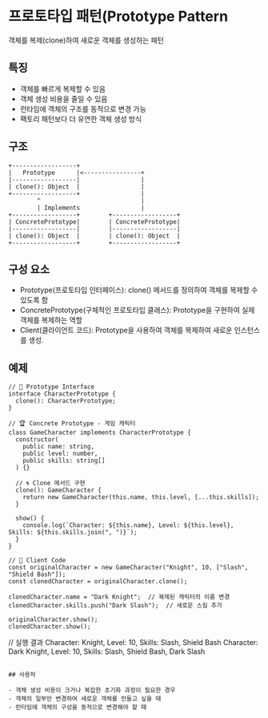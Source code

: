 # 프로토타입 패턴(Prototype Pattern

객체를 복제(clone)하여 새로운 객체를 생성하는 패턴

## 특징

- 객체를 빠르게 복제할 수 있음
- 객체 생성 비용을 줄일 수 있음
- 런타임에 객체의 구조를 동적으로 변경 가능
- 팩토리 패턴보다 더 유연한 객체 생성 방식

## 구조

```
+------------------+
|   Prototype      |<----------------+
|------------------|                 |
| clone(): Object  |                 |
+------------------+                 |
        ^                            |
        | Implements                 |
+------------------+        +------------------+
| ConcretePrototype|        | ConcretePrototype|
|------------------|        |------------------|
| clone(): Object  |        | clone(): Object  |
+------------------+        +------------------+
```

## 구성 요소

- Prototype(프로토타입 인터페이스): clone() 메서드를 정의하여 객체를 복제할 수 있도록 함
- ConcretePrototype(구체적인 프로토타입 클래스): Prototype을 구현하여 실제 객체를 복제하는 역할
- Client(클라이언트 코드): Prototype을 사용하여 객체를 복제하여 새로운 인스턴스를 생성.

## 예제

```
// 🌟 Prototype Interface
interface CharacterPrototype {
  clone(): CharacterPrototype;
}

// 🏆 Concrete Prototype - 게임 캐릭터
class GameCharacter implements CharacterPrototype {
  constructor(
    public name: string,
    public level: number,
    public skills: string[]
  ) {}

  // 🌀 Clone 메서드 구현
  clone(): GameCharacter {
    return new GameCharacter(this.name, this.level, [...this.skills]);
  }

  show() {
    console.log(`Character: ${this.name}, Level: ${this.level}, Skills: ${this.skills.join(", ")}`);
  }
}

// 🎯 Client Code
const originalCharacter = new GameCharacter("Knight", 10, ["Slash", "Shield Bash"]);
const clonedCharacter = originalCharacter.clone();

clonedCharacter.name = "Dark Knight";  // 복제된 캐릭터의 이름 변경
clonedCharacter.skills.push("Dark Slash");  // 새로운 스킬 추가

originalCharacter.show();
clonedCharacter.show();
```

// 실행 결과
Character: Knight, Level: 10, Skills: Slash, Shield Bash
Character: Dark Knight, Level: 10, Skills: Slash, Shield Bash, Dark Slash
```

## 사용처

- 객체 생성 비용이 크거나 복잡한 초기화 과정이 필요한 경우
- 객체의 일부만 변경하여 새로운 객체를 만들고 싶을 때
- 런타임에 객체의 구성을 동적으로 변경해야 할 때
